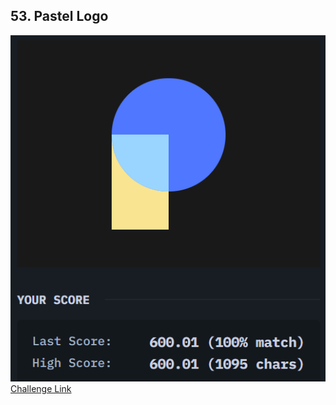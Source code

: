 ## 53. Pastel Logo  
![Question](../Images/pastelLogo.png)
[Challenge Link](https://cssbattle.dev/play/53)